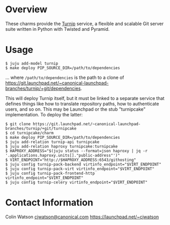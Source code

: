 # Overview

These charms provide the [Turnip](https://launchpad.net/turnip) service, a
flexible and scalable Git server suite written in Python with Twisted and
Pyramid.

# Usage

    $ juju add-model turnip
    $ make deploy PIP_SOURCE_DIR=/path/to/dependencies

... where `/path/to/dependencies` is the path to a clone of
https://git.launchpad.net/~canonical-launchpad-branches/turnip/+git/dependencies.

This will deploy Turnip itself, but it must be linked to a separate service
that defines things like how to translate repository paths, how to
authenticate users, and so on.  This may be Launchpad or the stub
"turnipcake" implementation.  To deploy the latter:

    $ git clone https://git.launchpad.net/~canonical-launchpad-branches/turnip/+git/turnipcake
    $ cd turnipcake/charm
    $ make deploy PIP_SOURCE_DIR=/path/to/dependencies
    $ juju add-relation turnip-api turnipcake
    $ juju add-relation haproxy turnipcake:turnipcake
    $ HAPROXY_ADDRESS="$(juju status --format=json haproxy | jq -r '.applications.haproxy.units[]."public-address"')"
    $ VIRT_ENDPOINT="http://$HAPROXY_ADDRESS:6543/githosting"
    $ juju config turnip-pack-backend virtinfo_endpoint="$VIRT_ENDPOINT"
    $ juju config turnip-pack-virt virtinfo_endpoint="$VIRT_ENDPOINT"
    $ juju config turnip-pack-frontend-http virtinfo_endpoint="$VIRT_ENDPOINT"
    $ juju config turnip-celery virtinfo_endpoint="$VIRT_ENDPOINT"

# Contact Information

Colin Watson <cjwatson@canonical.com>
https://launchpad.net/~cjwatson
